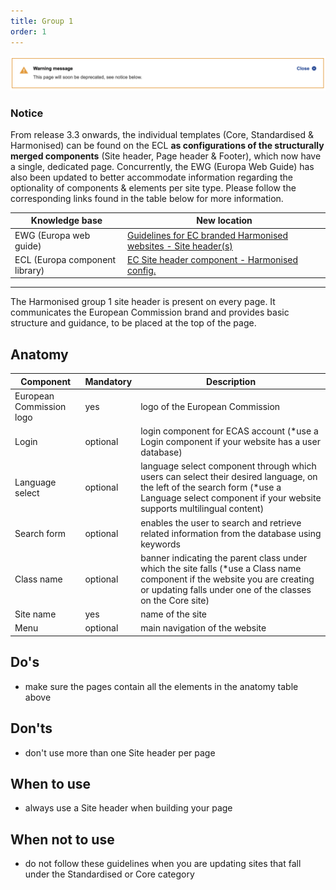 ```yaml
---
title: Group 1
order: 1
---
```


![](/cms-images/soon-to-be-deprecated-image.png)

### Notice

From release 3.3 onwards, the individual templates (Core, Standardised & Harmonised) can be found on the ECL **as configurations of the structurally merged components** (Site header, Page header & Footer), which now have a single, dedicated page. Concurrently, the EWG (Europa Web Guide) has also been updated to better accommodate information regarding the optionality of components & elements per site type. Please follow the corresponding links found in the table below for more information.

| Knowledge base                 | New location                                                                                                                                        |
| ------------------------------ | --------------------------------------------------------------------------------------------------------------------------------------------------- |
| EWG (Europa web guide)         | [Guidelines for EC branded Harmonised websites - Site header(s)](https://wikis.ec.europa.eu/display/WEBGUIDE/EC+branded+harmonised+websites+design) |
| ECL (Europa component library) | [EC Site header component - Harmonised config.](https://ec.europa.eu/component-library/ec/components/site-wide/site-header/code/)                   |

---

The Harmonised group 1 site header is present on every page. It communicates
the European Commission brand and provides basic structure and guidance, to be
placed at the top of the page.

## Anatomy

| Component                | Mandatory | Description                                                                                                                                                                                       |
| ------------------------ | --------- | ------------------------------------------------------------------------------------------------------------------------------------------------------------------------------------------------- |
| European Commission logo | yes       | logo of the European Commission                                                                                                                                                                   |
| Login                    | optional  | login component for ECAS account (\*use a Login component if your website has a user database)                                                                                                    |
| Language select          | optional  | language select component through which users can select their desired language, on the left of the search form (\*use a Language select component if your website supports multilingual content) |
| Search form              | optional  | enables the user to search and retrieve related information from the database using keywords                                                                                                      |
| Class name               | optional  | banner indicating the parent class under which the site falls (\*use a Class name component if the website you are creating or updating falls under one of the classes on the Core site)          |
| Site name                | yes       | name of the site                                                                                                                                                                                  |
| Menu                     | optional  | main navigation of the website                                                                                                                                                                    |

## Do's

- make sure the pages contain all the elements in the anatomy table above

## Don'ts

- don't use more than one Site header per page

## When to use

- always use a Site header when building your page

## When not to use

- do not follow these guidelines when you are updating sites that fall under the Standardised or Core category
